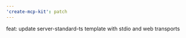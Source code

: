 ```yaml
---
'create-mcp-kit': patch
---
```


feat: update server-standard-ts template with stdio and web transports
